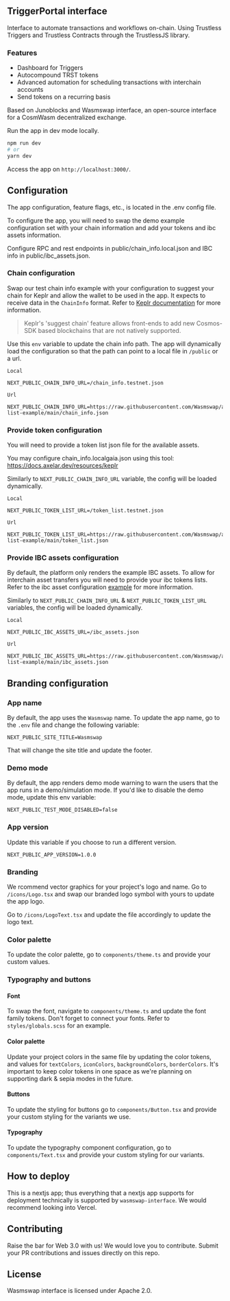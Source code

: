 ## TriggerPortal interface

Interface to automate transactions and workflows on-chain. 
Using Trustless Triggers and Trustless Contracts through the TrustlessJS library. 

### Features
- Dashboard for Triggers
- Autocompound TRST tokens
- Advanced automation for scheduling transactions with interchain accounts
- Send tokens on a recurring basis

Based on Junoblocks and Wasmswap interface, an open-source interface for a CosmWasm decentralized exchange.

Run the app in dev mode locally.

```bash
npm run dev
# or
yarn dev
```

Access the app on `http://localhost:3000/`.

## Configuration

The app configuration, feature flags, etc., is located in the .env config file.

To configure the app, you will need to swap the demo example configuration set with your chain information and add your tokens and ibc assets information.

Configure RPC and rest endpoints in public/chain_info.local.json and IBC info in public/ibc_assets.json.

### Chain configuration

Swap our test chain info example with your configuration to suggest your chain for Keplr and allow the wallet to be used in the app. It expects to receive data in the `ChainInfo` format. Refer to [Keplr documentation](https://docs.keplr.app/api/suggest-chain.html) for more information.

> Keplr's 'suggest chain' feature allows front-ends to add new Cosmos-SDK based blockchains that are not natively supported.

Use this `env` variable to update the chain info path. The app will dynamically load the configuration so that the path can point to a local file in `/public` or a url.

```
Local

NEXT_PUBLIC_CHAIN_INFO_URL=/chain_info.testnet.json
```

```
Url

NEXT_PUBLIC_CHAIN_INFO_URL=https://raw.githubusercontent.com/Wasmswap/asset-list-example/main/chain_info.json
```

### Provide token configuration

You will need to provide a token list json file for the available assets. 

You may configure chain_info.localgaia.json using this tool:
https://docs.axelar.dev/resources/keplr

Similarly to `NEXT_PUBLIC_CHAIN_INFO_URL` variable, the config will be loaded dynamically.

```
Local

NEXT_PUBLIC_TOKEN_LIST_URL=/token_list.testnet.json
```

```
Url

NEXT_PUBLIC_TOKEN_LIST_URL=https://raw.githubusercontent.com/Wasmswap/asset-list-example/main/token_list.json
```

### Provide IBC assets configuration

By default, the platform only renders the example IBC assets. To allow for interchain asset transfers you will need to provide your ibc tokens lists. Refer to the ibc asset configuration [example](https://github.com/Wasmswap/wasmswap-interface/blob/develop/public/ibc_assets.json) for more information.

Similarly to `NEXT_PUBLIC_CHAIN_INFO_URL` & `NEXT_PUBLIC_TOKEN_LIST_URL` variables, the config will be loaded dynamically.

```
Local

NEXT_PUBLIC_IBC_ASSETS_URL=/ibc_assets.json
```

```
Url

NEXT_PUBLIC_IBC_ASSETS_URL=https://raw.githubusercontent.com/Wasmswap/asset-list-example/main/ibc_assets.json
```

## Branding configuration

### App name

By default, the app uses the `Wasmswap` name. To update the app name, go to the `.env` file and change the following variable:

```
NEXT_PUBLIC_SITE_TITLE=Wasmswap
```

That will change the site title and update the footer.

### Demo mode

By default, the app renders demo mode warning to warn the users that the app runs in a demo/simulation mode. If you'd like to disable the demo mode, update this env variable:

```
NEXT_PUBLIC_TEST_MODE_DISABLED=false
```

### App version

Update this variable if you choose to run a different version.

```
NEXT_PUBLIC_APP_VERSION=1.0.0
```

### Branding

We rcommend vector graphics for your project's logo and name. Go to `/icons/Logo.tsx` and swap our branded logo symbol with yours to update the app logo.

Go to `/icons/LogoText.tsx` and update the file accordingly to update the logo text.

### Color palette

To update the color palette, go to `components/theme.ts` and provide your custom values.

### Typography and buttons

#### Font

To swap the font, navigate to `components/theme.ts` and update the font family tokens. Don't forget to connect your fonts. Refer to `styles/globals.scss` for an example.

#### Color palette

Update your project colors in the same file by updating the color tokens, and values for `textColors`, `iconColors`, `backgroundColors`, `borderColors`. It's important to keep color tokens in one space as we're planning on supporting dark & sepia modes in the future.

#### Buttons

To update the styling for buttons go to `components/Button.tsx` and provide your custom styling for the variants we use.

#### Typography

To update the typography component configuration, go to `components/Text.tsx` and provide your custom styling for our variants.

## How to deploy

This is a nextjs app; thus everything that a nextjs app supports for deployment technically is supported by `wasmswap-interface`. We would recommend looking into Vercel.

## Contributing

Raise the bar for Web 3.0 with us! We would love you to contribute. Submit your PR contributions and issues directly on this repo.

## License

Wasmswap interface is licensed under Apache 2.0.
